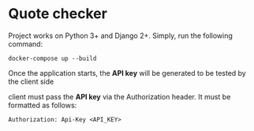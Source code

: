 # Quote checker

Project works on Python 3+ and Django 2+.
Simply, run the following command:
```
docker-compose up --build
```

Once the application starts, the **API key** will be generated to be tested by the client side

client must pass the **API key** via the Authorization header. It must be formatted as follows:
 ```
Authorization: Api-Key <API_KEY>
```